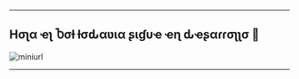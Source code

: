 ------------------
## Hσʅα ҽʅ Ⴆσƚ ƚσԃαʋια ʂιɠυҽ ҽɳ ԃҽʂαɾɾσʅʅσ 🌙

![miniurl](https://github.com/user-attachments/assets/debc12c6-c9ac-485f-a636-0cc2217fba9e)

------------------
